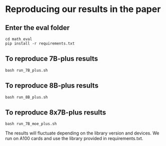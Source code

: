 # Reproducing our results in the paper

## Enter the eval folder
```
cd math_eval
pip install -r requirements.txt
```

## To reproduce 7B-plus results
```
bash run_7B_plus.sh
```

## To reproduce 8B-plus results
```
bash run_8B_plus.sh
```

## To reproduce 8x7B-plus results
```
bash run_7B_moe_plus.sh
```

The results will fluctuate depending on the library version and devices. We run on A100 cards and use the library provided in requirements.txt.
